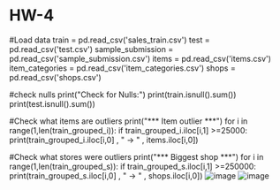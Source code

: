 # HW-4

#Load data 
train = pd.read_csv('sales_train.csv')
test = pd.read_csv('test.csv')
sample_submission = pd.read_csv('sample_submission.csv')
items = pd.read_csv('items.csv')
item_categories = pd.read_csv('item_categories.csv')
shops = pd.read_csv('shops.csv')

#check nulls
print("Check for Nulls:")
print(train.isnull().sum())
print(test.isnull().sum())

#Check what items are outliers
print("*** Item outlier ***")
for i in range(1,len(train_grouped_i)):
    if train_grouped_i.iloc[i,1] >=25000: 
        print(train_grouped_i.iloc[i,0] , " -> " , items.iloc[i,0])

#Check what stores were outliers
print("*** Biggest shop ***")
for i in range(1,len(train_grouped_s)):
    if train_grouped_s.iloc[i,1] >=250000: 
        print(train_grouped_s.iloc[i,0] , " -> " , shops.iloc[i,0])
![image](https://user-images.githubusercontent.com/73217181/121851281-82adae00-cd20-11eb-97bc-b803fc0b0127.png)
![image](https://user-images.githubusercontent.com/73217181/121851301-86d9cb80-cd20-11eb-90b5-a9b7564c2937.png)

